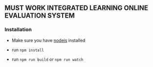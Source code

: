 ## MUST WORK INTEGRATED LEARNING ONLINE EVALUATION SYSTEM

### Installation 
- Make sure you have [nodejs](https://nodejs.org/en/) installed

- run ``` npm install ```
- run ``` npm run build ``` or ``` npm run watch ```
